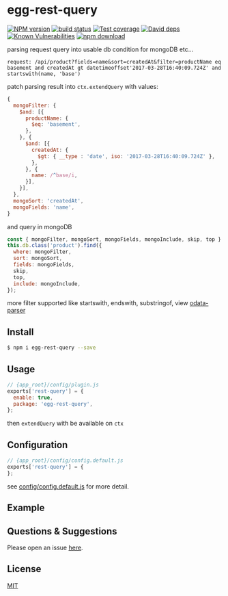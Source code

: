 # egg-rest-query

[![NPM version][npm-image]][npm-url]
[![build status][travis-image]][travis-url]
[![Test coverage][codecov-image]][codecov-url]
[![David deps][david-image]][david-url]
[![Known Vulnerabilities][snyk-image]][snyk-url]
[![npm download][download-image]][download-url]

[npm-image]: https://img.shields.io/npm/v/egg-rest-query.svg?style=flat-square
[npm-url]: https://npmjs.org/package/egg-rest-query
[travis-image]: https://img.shields.io/travis/jaredleechn/egg-rest-query.svg?style=flat-square
[travis-url]: https://travis-ci.org/jaredleechn/egg-rest-query
[codecov-image]: https://img.shields.io/codecov/c/github/jaredleechn/egg-rest-query.svg?style=flat-square
[codecov-url]: https://codecov.io/github/jaredleechn/egg-rest-query?branch=master
[david-image]: https://img.shields.io/david/jaredleechn/egg-rest-query.svg?style=flat-square
[david-url]: https://david-dm.org/jaredleechn/egg-rest-query
[snyk-image]: https://snyk.io/test/npm/egg-rest-query/badge.svg?style=flat-square
[snyk-url]: https://snyk.io/test/npm/egg-rest-query
[download-image]: https://img.shields.io/npm/dm/egg-rest-query.svg?style=flat-square
[download-url]: https://npmjs.org/package/egg-rest-query

parsing request query into usable db condition for mongoDB etc...

```
request: /api/product?fields=name&sort=createdAt&filter=productName eq basement and createdAt gt datetimeoffset'2017-03-28T16:40:09.724Z' and startswith(name, 'base')
```

patch parsing result into `ctx.extendQuery` with values:

```js
{
  mongoFilter: {
    $and: [{
      productName: {
        $eq: 'basement',
      },
    }, {
      $and: [{
        createdAt: {
          $gt: { __type : 'date', iso: '2017-03-28T16:40:09.724Z' },
        },
      }, {
        name: /^base/i,
      }],
    }],
  },
  mongoSort: 'createdAt',
  mongoFields: 'name',
}
```

and query in mongoDB

```js
const { mongoFilter, mongoSort, mongoFields, mongoInclude, skip, top } = ctx.extendQuery;
this.db.class('product').find({
  where: mongoFilter,
  sort: mongoSort,
  fields: mongoFields,
  skip,
  top,
  include: mongoInclude,
});
```

more filter supported like startswith, endswith, substringof, view [odata-parser](https://github.com/auth0/node-odata-parser/blob/master/test/parser.specs.js)

## Install

```bash
$ npm i egg-rest-query --save
```

## Usage

```js
// {app_root}/config/plugin.js
exports['rest-query'] = {
  enable: true,
  package: 'egg-rest-query',
};
```

then `extendQuery` with be available on `ctx`

## Configuration

```js
// {app_root}/config/config.default.js
exports['rest-query'] = {
};
```

see [config/config.default.js](config/config.default.js) for more detail.

## Example

<!-- example here -->

## Questions & Suggestions

Please open an issue [here](https://github.com/eggjs/egg/issues).

## License

[MIT](LICENSE)
